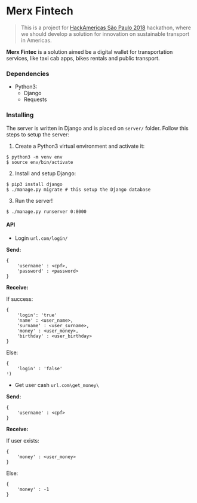 # Merx Fintech

> This is a project for [HackAmericas São Paulo 2018](http://www.hackamericas.org/)
hackathon, where we should develop a solution for innovation on sustainable
transport in Americas.

**Merx Fintec** is a solution aimed be a digital wallet for transportation
services, like taxi cab apps, bikes rentals and public transport.

### Dependencies

- Python3:
    - Django
    - Requests

### Installing

The server is written in Django and is  placed on `server/` folder. Follow this steps to setup the server:

1. Create a Python3 virtual environment and activate it:

```shell
$ python3 -m venv env
$ source env/bin/activate
```

2. Install and setup Django:

```shell
$ pip3 install django
$ ./manage.py migrate # this setup the Django database
```

3. Run the server!

```shell
$ ./manage.py runserver 0:8000
```

#### API

- Login `url.com/login/`

**Send:**

```
{ 
    'username' : <cpf>,
    'password' : <password>
}
```

**Receive:**

If success:

```
{
    'login': 'true'
    'name' : <user_name>,
    'surname' : <user_surname>,
    'money' : <user_money>,
    'birthday' : <user_birthday>
}
```

Else:

```
{
    'login' : 'false'
⁾)
```

- Get user cash `url.com\get_money\`

**Send:**

```
{
    'username' : <cpf>
}
```

**Receive:**

If user exists:

```
{
    'money' : <user_money>
}
```

Else:

```
{
    'money' : -1
}
```

